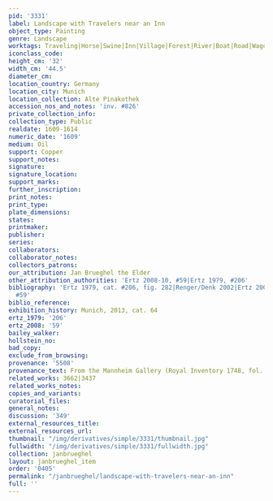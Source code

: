 ```yaml
---
pid: '3331'
label: Landscape with Travelers near an Inn
object_type: Painting
genre: Landscape
worktags: Traveling|Horse|Swine|Inn|Village|Forest|River|Boat|Road|Wagon
iconclass_code:
height_cm: '32'
width_cm: '44.5'
diameter_cm:
location_country: Germany
location_city: Munich
location_collection: Alte Pinakothek
accession_nos_and_notes: 'inv. #826'
private_collection_info:
collection_type: Public
realdate: 1609-1614
numeric_date: '1609'
medium: Oil
support: Copper
support_notes:
signature:
signature_location:
support_marks:
further_inscription:
print_notes:
print_type:
plate_dimensions:
states:
printmaker:
publisher:
series:
collaborators:
collaborator_notes:
collectors_patrons:
our_attribution: Jan Brueghel the Elder
other_attribution_authorities: 'Ertz 2008-10, #59|Ertz 1979, #206'
bibliography: 'Ertz 1979, cat. #206, fig. 282|Renger/Denk 2002|Ertz 2008-10, cat.
  #59'
biblio_reference:
exhibition_history: Munich, 2013, cat. 64
ertz_1979: '206'
ertz_2008: '59'
bailey_walker:
hollstein_no:
bad_copy:
exclude_from_browsing:
provenance: '5508'
provenance_text: From the Mannheim Gallery (Royal Inventory 1748, fol. 5v)
related_works: 3662|3437
related_works_notes:
copies_and_variants:
curatorial_files:
general_notes:
discussion: '349'
external_resources_title:
external_resources_url:
thumbnail: "/img/derivatives/simple/3331/thumbnail.jpg"
fullwidth: "/img/derivatives/simple/3331/fullwidth.jpg"
collection: janbrueghel
layout: janbrueghel_item
order: '0405'
permalink: "/janbrueghel/landscape-with-travelers-near-an-inn"
full: ''
---
```

